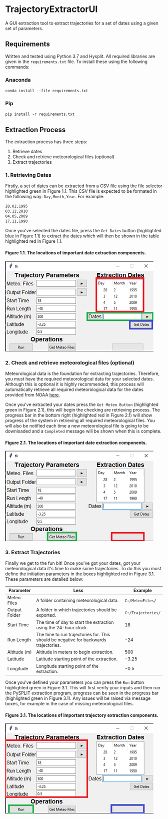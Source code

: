 # TrajectoryExtractorUI
A GUI extraction tool to extract trajectories for a set of dates using a given set of parameters.

## Requirements
 Written and tested using Python 3.7 and Hysplit. All required libraries are given in the `requirements.txt` file. To install these using the following commands:

### Anaconda
    conda install --file requirements.txt

### Pip
    pip install -r requirements.txt

## Extraction Process

The extraction process has three steps:
1. Retrieve dates
2. Check and retrieve meteorological files (optional)
3. Extract trajectories

### 1. Retrieving Dates

Firstly, a set of dates can be extracted from a CSV file using the file selector highlighted green in Figure 1.1. This CSV file is expected to be formated in the following way: `Day,Month,Year`. For example:

```
28,02,1995
03,12,2010
04,05,2009
17,11,1990
```

Once you've selected the dates file, press the `Get Dates` button (highlighted blue in Figure 1.1) to extract the dates which will then be shown in the table highlighted red in Figure 1.1.

#### Figure 1.1. The locations of important date extraction components.

![Highlighting the location of date extraction parts of the interface.](images/dates.png?raw=true "Figure 1.1")

### 2. Check and retrieve meteorological files (optional)

Meteorological data is the foundation for extracting trajectories. Therefore, you must have the required meteorological data for your selected dates. Although this is optional it is highly recommended, this process will automatically retrieve all required meteorological data for the dates provided from NOAA [here](ftp://arlftp.arlhq.noaa.gov/pub/archives/reanalysis).

Once you've extracted your dates press the `Get Meteo Button` (highlighted green in Figure 2.1), this will begin the checking are retrieving process. The progress bar in the bottom right (highlighted red in Figure 2.1) will show progress of the system in retrieving all required meteorological files. You will also be notified each time a new meteorological file is going to be downloaded and a `Completed` message will be shown when this is complete.

#### Figure 2.1. The locations of important date extraction components.

![Highlighting the location of meteorological retrieval parts of the interface.](images/meteo.png?raw=true "Figure 2.1")

### 3. Extract Trajectories

Finally we get to the fun bit! Once you've got your dates, got your meteorological data it's time to make some trajectories. To do this you must define the initiation parameters in the boxes highlighted red in Figure 3.1. These parameters are detailed below:

Parameter | Less | Example
--- | --- | ---
Meteo. Files | A folder containing meteorological data. | `C:/MeteoFiles/`
Output Folder | A folder in which trajectories should be exported. | `C:/Trajectories/`
Start Time | The time of day to start the extraction using the 24-hour clock. | 18
Run Length | The time to run trajectories for. This should be negative for backwards trajectories. | -24
Altitude (m) | Altitude in meters to begin extraction. | 500
Latitude | Latitude starting point of the extraction. | -3.25
Longitude | Longitude starting point of the extraction. | -0.5

Once you've defined your parameters you can press the `Run` button highlighted green in Figure 3.1. This will first verify your inputs and then run the PySPLIT extraction program, progress can be seen in the progress bar (highlighted green in Figure 3.1). Any issues will be raised via message boxes, for example in the case of missing meteorological files.

#### Figure 3.1. The locations of important trajectory extraction components.

![Highlighting the location of meteorological retrieval parts of the interface.](images/trajs.png?raw=true "Figure 3.1")